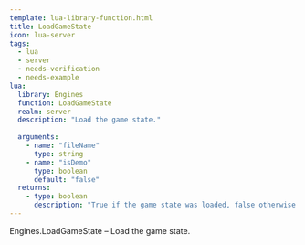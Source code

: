```yaml
---
template: lua-library-function.html
title: LoadGameState
icon: lua-server
tags:
  - lua
  - server
  - needs-verification
  - needs-example
lua:
  library: Engines
  function: LoadGameState
  realm: server
  description: "Load the game state."
  
  arguments:
    - name: "fileName"
      type: string
    - name: "isDemo"
      type: boolean
      default: "false"
  returns:
    - type: boolean
      description: "True if the game state was loaded, false otherwise."
---
```


<div class="lua__search__keywords">
Engines.LoadGameState &#x2013; Load the game state.
</div>
